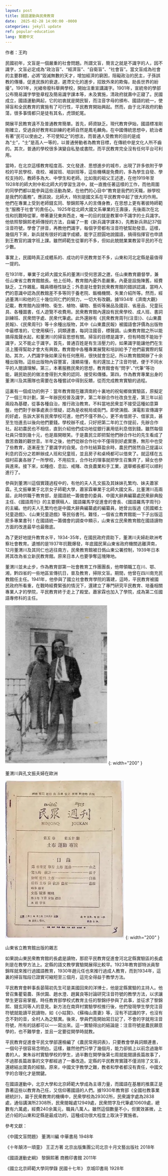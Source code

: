 ```yaml
---
layout: post
title: 國語運動與民衆教育         
date:  2025-02-28 14:00:00 -0000
categories: jekyll update
ref: popular-education
lang: 繁體中文
---
```


作者：王昀

民國初年，文盲是一個嚴重的社會問題。所謂文盲，簡言之就是不識字的人，因不識字，文盲必定成為“政治盲”、“經濟盲”、“自衛盲”、“社會盲”。當文盲成為社會的主要群體，必將“毀滅無數的天才，增加經濟的窮困，阻礙政治的民主，子孫誤教的傳播，促進民族的衰退，遲滯文化的進步，招致外來的欺侮，助長世界的紛擾”。1901年，光緒帝廢科舉興學校，開始注重宣講識字。1901年，宣統帝的學部公布簡易識字學塾章程及簡易識字課本等，未及實施，清政府就壽中正寢了。民國成立，國語運動興起，它的初衷就是開民智，而注音字母的頒布、國語的統一，使掃盲和全民教育的實施有了可行性，平民教育開始興起。然而，由于北洋政府的動蕩，很多事情都只是徒有其名，虎頭蛇尾。

開展平民教育遠不及普通教育簡單。首先，師資缺乏。現代教育伊始，國語標准剛剛確立，受過良好教育和訓練的老師自然是鳳毛麟角。在中國傳統思想中，統治者有著“民可以使由之，不可使知之”的想法，而普通人受教育的目的是成為“士”，“士”是高人一等的，以普通勞動者為教育目標，在傳統中是文化人所不齒的。其次，普通的學校很多演變自私塾或書院，而平民教育完全沒有任何平台可利用。

當時，在北京這樣教育程度高、文化發達、思想進步的城市，出現了許多依附于學校的平民學校、夜校、補習班、培訓班等，這些機構是免費的，多為學生自發、學校支持的，教師多為大、中學生和老師。比如我的祖父王述達，在他1919年至1928年的師大附中和北師大的學習生涯中，就一直擔任著這樣的工作，而他周圍的同學們都以能參與這些活動為榮，在他們的心目中“教育是我們的天職，辦學校是我們的義務”。應該說，北師大，特別是國文系在平民教育中起了很大的作用。他們在專業上受到老師錢玄同、黎錦熙等人的言傳身教，在思想上更有著彼時師範生“服務于社會”的責任心。1925年從北師大國文系畢業的王壽康，先後兩次在北伐和抗戰時從軍，帶著妻兒東奔西走，唯一的目的就是教軍中不識字的士兵識字。他依照黎錦熙老師傳授的方法，自編了一套《新兵識字課本》，先教新兵熟記37個注音符號，學會了拼音，再教他們識字，每個字旁都有注音符號幫助發音。這樣，幾個月下來，新兵就有很好的識字成績，能字正腔圓地說國語，搞得指揮官也申請到王教官的識字班上課。雖然師範生從軍的不多，但如此兢兢業業教習平民的不在少數。

事實上，民國時真正成體系的、成功的平民教育並不多，山東和河北定縣是最值得一提的。

在1931年，畢業于北師大國文系的董渭川受何思源之邀，任山東教育廳督學，兼任山東省立教育館館長。他上任時，教育館內憂外患嚴重。內憂是設施陳舊，經費缺乏，工作雜亂，職員積極性缺乏；外患是社會對民衆教育館的錯誤認識，當時人們的意識中認為民教館差不多等同于養老院、飯桶機關、失業介紹所等。然而，經過董渭川和他的三十幾位同仁們的努力，一切大有改觀。據1934年《濟南大觀》記載，教育館內設博物、衛生、植物、礦物、藝術等展品及國貨、省産品、兒童玩具、各種圖書，任人遊覽不收費用。民衆教育館內還設有民衆學校、成人班、書詞訓練班、民衆問字處、民衆代筆處。此外還辦有《民衆教育周刊(注音)》、《山東農民報》、《民衆周刊》等十余種出版物，其中《山東農民報》被國語會評價為出版物中最標准的，它使用橫行，詞類連書，每詞注國音，標聲調。山東教育館之所以能搞得風聲水起，和董渭川的掃盲思想有關。掃盲的目標是識字，但有時既不能始于識字，又不能止于識字。首先，普通百姓是有生活壓力的，如果識字能讓他們在生活上獲得幫助才會大有興致。教育館中各種專業展覽和培訓給予了他們最實際的幫助。其次，人們識字後如果沒有任何應用，很快就會忘記，所以教育館開辦了十余種出版物。這些出版物內容豐富，淺顯易懂，有的還加上了注音符號，便于不同水平的人閱讀理解。第三，本著服務民衆的思想，教育館會有“問字‘、”代筆“等功能，親民助民的做法會得到大衆的認同、接受和傳播。第四，作為教育專業出身的董渭川及其團隊也需要在各種嘗試中得到反饋，從而完成教育實驗的過程。

這裏有一個成功的例子：當年教育館在離濟南約十裏地的祝甸鄉做實驗區，原擬定了一個三年計劃，第一年辦民校普及識字，第二年辦合作社改良生産，第三年以前兩段為基礎，從事各種自治，推行政治教育。不料當地民衆並不接受這種如意算盤，他們對于辦事處表示懷疑，認為是收稅局或衙門。即使演戲、演電影宣傳識字的好處，告訴大家有民衆學校可進，他們不僅不熱心，更不肯借房子、借家具，甚至生怕進去以後向他們要錢。學校辦不成，只好把第二年的工作提前，先辦合作社。起初農民也不相信，直到介紹他們成功地從銀行裏用低利息借到錢。雖然每個社員只借到幾十元，也是眉開眼笑。于是農民立即把幫他們辦合作社的先生看成了救苦救難的觀世音。半年之後，他們從辦合作社中不僅得到好處實惠，無形中也受了些教育，逐漸産生了要識字的自覺。合作社結算盈余時，農民們居然自己提議以利息的百分之若幹辦成人班和兒童班，並且房子和桌椅都可以借來了。就這樣在五個村莊裏各辦了一所學校，不用招生，合作社的理事就把學生召集齊了，婦女也參與進來。接下來，如種痘、息訟、戒賭、改良農業和手工業，選舉鄉長都可以順利進行了。

參與到董渭川這個實踐過程中的，有他的夫人孔文振及其妹妹孔繁均、妹夫蕭家霖。孔文振畢業于北京女子師範大學，蕭家霖畢業于北師大國文系，比董渭川高兩屆，此時供職于教育部，是國語統一籌備會的委員、中國大辭典編纂處民衆辭典股主任、《國語周刊》的主要撰稿人、國語羅馬字促進會的會長、《國語羅馬字周刊》的主編。他的夫人孔繁均也是中國大辭典編纂處的編纂員，她曾出版過《民國鄉土兒童遊戲》、《山東兒童遊戲》等民俗書刊。難怪，一個省立教育館能一下子出版這麽多專業書刊！在國語統一籌備會的調查中顯示，山東省立民衆教育館在國語讀物方面的改進最早也最徹底。

為了更好地提升教育水平，1934-35年，在國民政府資助下，董渭川夫婦赴歐洲考察社會教育。遺憾的是1937年抗戰爆發，年底國民黨山東省政府機關逃離濟南，12月董渭川及其同仁也逃往南方，民衆教育館被日僞山東公署控制，1939年日本將其改為省立新民教育館。原來日本人也要爭奪這塊陣地。

董渭川並未止步，作為教育部第一社會教育工作團團長，他帶領職工在川、鄂、湘，黔四省的一些地區宣傳抗日，普及教育，掃除文盲。期間，他曾在四川南充民教館任主任。1941年，他參與了國立社會教育學院的籌建，這時，平民教育被國民政府所看重，在戰時經費緊張的情況下，還建立了專門研究平民教育、培養相關專業人才的學院，平民教育終于走上了殿堂。蕭家霖也加入了學院，成為第二任國語專修科的主任。

![image](/assets/imgs/dongweichuan_couple.jpg "董渭川與孔文振夫婦在歐洲"){: width="200" }

董渭川與孔文振夫婦在歐洲   

![image](/assets/imgs/minzhong_weekly.jpg "山東省立教育館出版的雜志"){: width="200" }

山東省立教育館出版的雜志


如果說山東民衆教育館的長處是讀物，那麽平民教育促進會河北定縣實驗區的長處則是在教學方法上。定縣的語文教學實驗開展得比較早。1923年教育部特派員黎錦晖就來推行過國語教育，1930年趙元任也來推行過成人教育，而到1934年，這裏的掃盲階段已證實可縮短至三個月，這完全得益于教學方法。

平民教育會幹事長晏陽初先生可是美國回來的洋博士，他是定縣實驗的主持人。他曾召集瞿菊農、孫伏園、趙水澄、趙冀良等討論研究注音符號的教學方法，以求讓學生更容易掌握。時任教育部學校式教育主任的黎錦纾參與了此事，並征求了黎錦熙、錢玄同等人的意見。新方法在南齊村實驗學校推行後，他們發現學生學完注音符號就能讀平民讀物，如《小姑賢》、《蘇梅山賣妻》等，沒有不認識的字，也沒有念不對的音，全村人為之駭異。後來，學員們竟開始寫日記了，不會的字就用注音符號，所有的話都可以一一寫出來。這一實驗得出的結論是：注音符號是農民願意學的，也不難學會，並且一定要從開學時就教。

平民教育促進會平民文學部還檢編了《農民常用詞表》，只要教會學員詞類連書，一個句子很容易念明白。這樣，雖然他們只學了幾個月，能力卻抵上以前念過幾年書的人。東朱谷村實驗學校的學生，過半數在開學後第七周就能閱讀長篇故事了，不過那長篇故事的文字都經過了一番改造。定縣的平民教育實踐不僅消除了文盲，還總結出寶貴的經驗。原來，中國文字教學之難，教者和學者都沒有責任，中國文字的合理化才是關鍵。

在國語運動中，北京大學和北京師範大學成為主導力量，而國語在基層的推廣正是靠著這些以教育為己任，又信仰著國語的人們。據1930年教育部《全國社教事業總統計》，屬于民衆教育的機構中，民衆學校為29302所，民衆識字處為2838處，通俗講演所2308所，民衆閱報處12949處，民衆問字及代筆處10609處，總數有六萬處，經費240余萬元，職員八萬人。雖然這個數量不小，但實效甚微，上述介紹的山東和定縣是最成功的，這種成功很大程度上取決于實施者。

參考文獻：

《中國文盲問題》 董渭川編  中華書局 1948年

《十年顛沛一頑童》 王正方著  北京出版集團公司北京十月文藝出版社 2018年

《國語運動史綱》 黎錦熙著 商務印書館 2011年

《國立北京師範大學同學錄 民國十七年》 京城印書局 1928年

